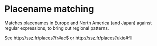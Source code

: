 Placename matching
======

Matches placenames in Europe and North America (and Japan) against regular expressions, to bring out regional patterns.

See http://ssz.fr/places?fr#ac$ or http://ssz.fr/places?ukie#^ll
